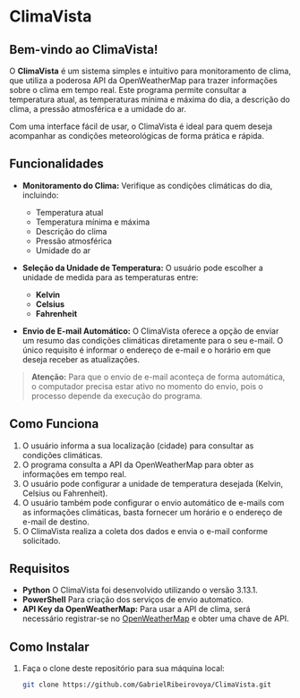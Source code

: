 # ClimaVista

## Bem-vindo ao ClimaVista!

O **ClimaVista** é um sistema simples e intuitivo para monitoramento de clima, que utiliza a poderosa API da OpenWeatherMap para trazer informações sobre o clima em tempo real. Este programa permite consultar a temperatura atual, as temperaturas mínima e máxima do dia, a descrição do clima, a pressão atmosférica e a umidade do ar.

Com uma interface fácil de usar, o ClimaVista é ideal para quem deseja acompanhar as condições meteorológicas de forma prática e rápida.

## Funcionalidades

- **Monitoramento do Clima:** Verifique as condições climáticas do dia, incluindo:
  - Temperatura atual
  - Temperatura mínima e máxima
  - Descrição do clima
  - Pressão atmosférica
  - Umidade do ar

- **Seleção da Unidade de Temperatura:** O usuário pode escolher a unidade de medida para as temperaturas entre:
  - **Kelvin**
  - **Celsius**
  - **Fahrenheit**

- **Envio de E-mail Automático:** O ClimaVista oferece a opção de enviar um resumo das condições climáticas diretamente para o seu e-mail. O único requisito é informar o endereço de e-mail e o horário em que deseja receber as atualizações.

> **Atenção:** Para que o envio de e-mail aconteça de forma automática, o computador precisa estar ativo no momento do envio, pois o processo depende da execução do programa.

## Como Funciona

1. O usuário informa a sua localização (cidade) para consultar as condições climáticas.
2. O programa consulta a API da OpenWeatherMap para obter as informações em tempo real.
3. O usuário pode configurar a unidade de temperatura desejada (Kelvin, Celsius ou Fahrenheit).
4. O usuário também pode configurar o envio automático de e-mails com as informações climáticas, basta fornecer um horário e o endereço de e-mail de destino.
5. O ClimaVista realiza a coleta dos dados e envia o e-mail conforme solicitado.

## Requisitos

- **Python** O ClimaVista foi desenvolvido utilizando o versão 3.13.1.
- **PowerShell** Para criação dos serviços de envio automatico.
- **API Key da OpenWeatherMap:** Para usar a API de clima, será necessário registrar-se no [OpenWeatherMap](https://openweathermap.org/) e obter uma chave de API.

## Como Instalar

1. Faça o clone deste repositório para sua máquina local:
   ```bash
   git clone https://github.com/GabrielRibeirovoya/ClimaVista.git

